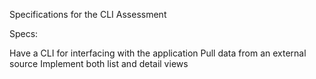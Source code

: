 Specifications for the CLI Assessment

Specs:

 Have a CLI for interfacing with the application
 Pull data from an external source
 Implement both list and detail views
